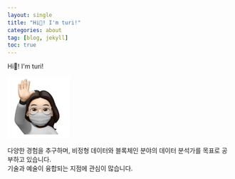 ```yaml
---
layout: single
title: "Hi👋! I'm turi!"
categories: about
tag: [blog, jekyll]
toc: true
---
```


Hi👋! I'm turi!

<img src="../images/2021-11-03-first/author-logo.png" alt="author-logo" style="zoom: 33%;" />

다양한 경험을 추구하며,
비정형 데이터와 블록체인 분야의 데이터 분석가를 목표로 공부하고 있습니다.  
기술과 예술이 융합되는 지점에 관심이 많습니다.

